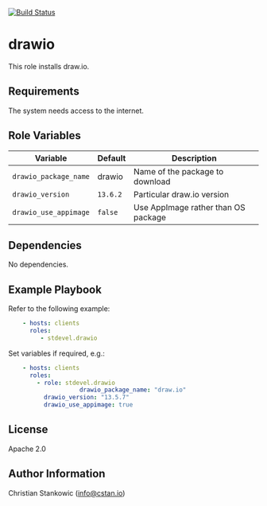 [![Build Status](https://travis-ci.org/stdevel/ansible-drawio.svg?branch=master)](https://travis-ci.org/stdevel/ansible-drawio)

# drawio

This role installs draw.io.

## Requirements

The system needs access to the internet.

## Role Variables

| Variable | Default | Description |
| -------- | ------- | ----------- |
| `drawio_package_name` | drawio | Name of the package to download |
| `drawio_version` | `13.6.2` | Particular draw.io version |
| `drawio_use_appimage` | `false` | Use AppImage rather than OS package |


## Dependencies

No dependencies.

## Example Playbook

Refer to the following example:

```yaml
    - hosts: clients
      roles:
         - stdevel.drawio
```

Set variables if required, e.g.:

```yaml
    - hosts: clients
      roles:
        - role: stdevel.drawio
					drawio_package_name: "draw.io"
          drawio_version: "13.5.7"
          drawio_use_appimage: true
```

## License

Apache 2.0

## Author Information

Christian Stankowic (info@cstan.io)
